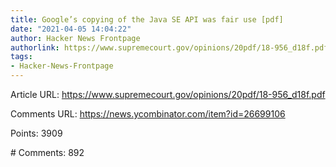 ```yaml
---
title: Google’s copying of the Java SE API was fair use [pdf]
date: "2021-04-05 14:04:22"
author: Hacker News Frontpage
authorlink: https://www.supremecourt.gov/opinions/20pdf/18-956_d18f.pdf
tags:
- Hacker-News-Frontpage
---
```


<p>Article URL: <a href="https://www.supremecourt.gov/opinions/20pdf/18-956_d18f.pdf">https://www.supremecourt.gov/opinions/20pdf/18-956_d18f.pdf</a></p>
<p>Comments URL: <a href="https://news.ycombinator.com/item?id=26699106">https://news.ycombinator.com/item?id=26699106</a></p>
<p>Points: 3909</p>
<p># Comments: 892</p>

